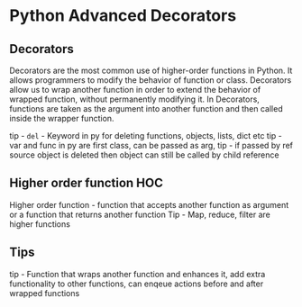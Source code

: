 # Python Advanced Decorators

## Decorators

Decorators are the most common use of higher-order functions in Python. It allows programmers to modify the behavior of function or class. Decorators allow us to wrap another function in order to extend the behavior of wrapped function, without permanently modifying it. In Decorators, functions are taken as the argument into another function and then called inside the wrapper function.

tip - `del` - Keyword in py for deleting functions, objects, lists, dict etc
tip - var and func in py are first class, can be passed as arg,
tip - if passed by ref source object is deleted then object can still be called by child reference

## Higher order function HOC

Higher order function - function that accepts another function as argument or a function that returns another function
Tip - Map, reduce, filter are higher functions

## Tips

tip - Function that wraps another function and enhances it, add extra functionality to other functions, can enqeue actions before and after wrapped functions
